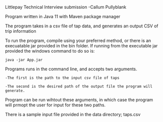 Littlepay Technical Interview submission
	-Callum Pullyblank

Program written in Java 11 with Maven package manager

The program takes in a csv file of tap data, and generates an output CSV of trip information

To run the program, compile using your preferred method, or there is an execuatable jar provided in the bin folder.
If running from the executable jar provided the windows command to do so is: 

	java -jar App.jar
	
Programs runs in the command line, and accepts two arguments.

	-The first is the path to the input csv file of taps
	
	-The second is the desired path of the output file the program will generate.

Program can be run wihtout these arguments, in which case the program will prmopt the user for input for these two paths.

There is a sample input file provided in the data directory; taps.csv
